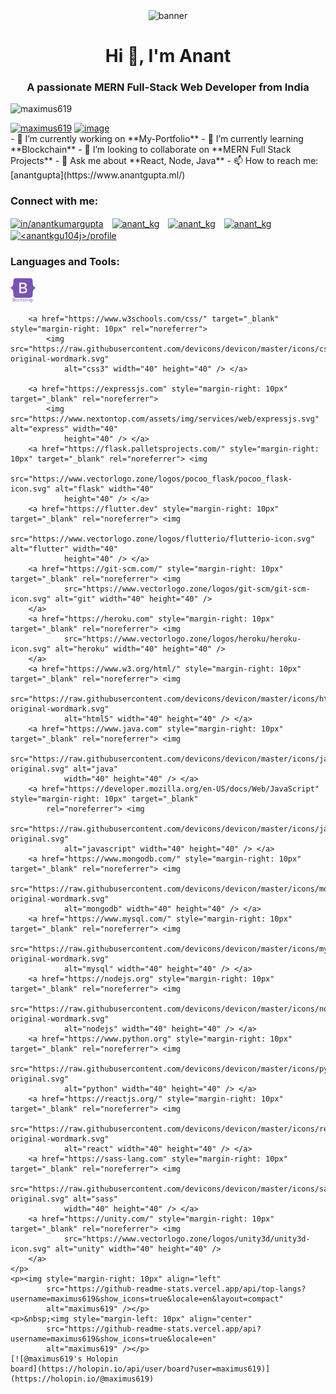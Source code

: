  <div align="center"><img
            src="https://camo.githubusercontent.com/f1c0fc76d120f760664938edd8e1818f9d407b03f8ce7d306e12094d8853b6a0/687474703a2f2f692e696d6775722e636f6d2f6337476d414a662e706e67"
            alt="banner" /></div>
    <h1 align="center">Hi 👋, I'm Anant</h1>
    <h3 align="center">A passionate MERN Full-Stack Web Developer from India</h3>
    <p align="left"> <img
            src="https://komarev.com/ghpvc/?username=maximus619&label=Profile%20views&color=0e75b6&style=flat"
            alt="maximus619" /> </p>
    <span align="left"> <a href="https://github.com/ryo-ma/github-profile-trophy"><img
                src="https://github-profile-trophy.vercel.app/?username=maximus619" alt="maximus619" /></a> </span>
    <span style="margin-right: 300px" align="right"> <a href="https://github.com/ryo-ma/github-profile-trophy"><img
                src="https://icodejr.com/wp-content/uploads/2021/05/codingchild.svg" height="250" width="500"
                alt="image" /></a></span>
    </br>
    - 🔭 I’m currently working on **My-Portfolio**
    - 🌱 I’m currently learning **Blockchain**
    - 👯 I’m looking to collaborate on **MERN Full Stack Projects**
    - 💬 Ask me about **React, Node, Java**
    - 📫 How to reach me: [anantgupta](https://www.anantgupta.ml/)
    <h3 align=" left">Connect with me:</h3>
    <p align="left">
        <a href="https://linkedin.com/in/anantkumargupta" style="margin-right: 10px" target="_blank"><img align="center"
                src="https://raw.githubusercontent.com/rahuldkjain/github-profile-readme-generator/master/src/images/icons/Social/linked-in-alt.svg"
                alt="in/anantkumargupta" height="30" width="40" /></a>
        <a href="https://www.codechef.com/users/anant_kg" style="margin-right: 10px" target="_blank"><img align="center"
                src="https://cdn.jsdelivr.net/npm/simple-icons@3.1.0/icons/codechef.svg" alt="anant_kg" height="30"
                width="40" /></a>
        <a href="https://www.hackerrank.com/anant_kg" style="margin-right: 10px" target="_blank"><img align="center"
                src="https://raw.githubusercontent.com/rahuldkjain/github-profile-readme-generator/master/src/images/icons/Social/hackerrank.svg"
                alt="anant_kg" height="30" width="40" /></a>
        <a href="https://www.leetcode.com/anant_kg" style="margin-right: 10px" target="_blank"><img align="center"
                src="https://raw.githubusercontent.com/rahuldkjain/github-profile-readme-generator/master/src/images/icons/Social/leet-code.svg"
                alt="anant_kg" height="30" width="40" /></a>
        <a href="https://auth.geeksforgeeks.org/user/<anantkgu104j>/profile" style="margin-right: 10px"
            target="_blank"><img align="center"
                src="https://raw.githubusercontent.com/rahuldkjain/github-profile-readme-generator/master/src/images/icons/Social/geeks-for-geeks.svg"
                alt="<anantkgu104j>/profile" height="30" width="40" /></a>
    </p>
    <h3 align="left">Languages and Tools:</h3>
    <p align="left">
        <a href="https://getbootstrap.com" style="margin-right: 10px" target="_blank" rel="noreferrer">
            <img src="https://raw.githubusercontent.com/devicons/devicon/master/icons/bootstrap/bootstrap-plain-wordmark.svg"
                alt="bootstrap" width="40" height="40" /> </a>

        <a href="https://www.w3schools.com/css/" target="_blank" style="margin-right: 10px" rel="noreferrer">
            <img src="https://raw.githubusercontent.com/devicons/devicon/master/icons/css3/css3-original-wordmark.svg"
                alt="css3" width="40" height="40" /> </a>

        <a href="https://expressjs.com" style="margin-right: 10px" target="_blank" rel="noreferrer">
            <img src="https://www.nextontop.com/assets/img/services/web/expressjs.svg" alt="express" width="40"
                height="40" /> </a>
        <a href="https://flask.palletsprojects.com/" style="margin-right: 10px" target="_blank" rel="noreferrer"> <img
                src="https://www.vectorlogo.zone/logos/pocoo_flask/pocoo_flask-icon.svg" alt="flask" width="40"
                height="40" /> </a>
        <a href="https://flutter.dev" style="margin-right: 10px" target="_blank" rel="noreferrer"> <img
                src="https://www.vectorlogo.zone/logos/flutterio/flutterio-icon.svg" alt="flutter" width="40"
                height="40" /> </a>
        <a href="https://git-scm.com/" style="margin-right: 10px" target="_blank" rel="noreferrer"> <img
                src="https://www.vectorlogo.zone/logos/git-scm/git-scm-icon.svg" alt="git" width="40" height="40" />
        </a>
        <a href="https://heroku.com" style="margin-right: 10px" target="_blank" rel="noreferrer"> <img
                src="https://www.vectorlogo.zone/logos/heroku/heroku-icon.svg" alt="heroku" width="40" height="40" />
        </a>
        <a href="https://www.w3.org/html/" style="margin-right: 10px" target="_blank" rel="noreferrer"> <img
                src="https://raw.githubusercontent.com/devicons/devicon/master/icons/html5/html5-original-wordmark.svg"
                alt="html5" width="40" height="40" /> </a>
        <a href="https://www.java.com" style="margin-right: 10px" target="_blank" rel="noreferrer"> <img
                src="https://raw.githubusercontent.com/devicons/devicon/master/icons/java/java-original.svg" alt="java"
                width="40" height="40" /> </a>
        <a href="https://developer.mozilla.org/en-US/docs/Web/JavaScript" style="margin-right: 10px" target="_blank"
            rel="noreferrer"> <img
                src="https://raw.githubusercontent.com/devicons/devicon/master/icons/javascript/javascript-original.svg"
                alt="javascript" width="40" height="40" /> </a>
        <a href="https://www.mongodb.com/" style="margin-right: 10px" target="_blank" rel="noreferrer"> <img
                src="https://raw.githubusercontent.com/devicons/devicon/master/icons/mongodb/mongodb-original-wordmark.svg"
                alt="mongodb" width="40" height="40" /> </a>
        <a href="https://www.mysql.com/" style="margin-right: 10px" target="_blank" rel="noreferrer"> <img
                src="https://raw.githubusercontent.com/devicons/devicon/master/icons/mysql/mysql-original-wordmark.svg"
                alt="mysql" width="40" height="40" /> </a>
        <a href="https://nodejs.org" style="margin-right: 10px" target="_blank" rel="noreferrer"> <img
                src="https://raw.githubusercontent.com/devicons/devicon/master/icons/nodejs/nodejs-original-wordmark.svg"
                alt="nodejs" width="40" height="40" /> </a>
        <a href="https://www.python.org" style="margin-right: 10px" target="_blank" rel="noreferrer"> <img
                src="https://raw.githubusercontent.com/devicons/devicon/master/icons/python/python-original.svg"
                alt="python" width="40" height="40" /> </a>
        <a href="https://reactjs.org/" style="margin-right: 10px" target="_blank" rel="noreferrer"> <img
                src="https://raw.githubusercontent.com/devicons/devicon/master/icons/react/react-original-wordmark.svg"
                alt="react" width="40" height="40" /> </a>
        <a href="https://sass-lang.com" style="margin-right: 10px" target="_blank" rel="noreferrer"> <img
                src="https://raw.githubusercontent.com/devicons/devicon/master/icons/sass/sass-original.svg" alt="sass"
                width="40" height="40" /> </a>
        <a href="https://unity.com/" style="margin-right: 10px" target="_blank" rel="noreferrer"> <img
                src="https://www.vectorlogo.zone/logos/unity3d/unity3d-icon.svg" alt="unity" width="40" height="40" />
        </a>
    </p>
    <p><img style="margin-right: 10px" align="left"
            src="https://github-readme-stats.vercel.app/api/top-langs?username=maximus619&show_icons=true&locale=en&layout=compact"
            alt="maximus619" /></p>
    <p>&nbsp;<img style="margin-left: 10px" align="center"
            src="https://github-readme-stats.vercel.app/api?username=maximus619&show_icons=true&locale=en"
            alt="maximus619" /></p>
    [![@maximus619's Holopin
    board](https://holopin.io/api/user/board?user=maximus619)](https://holopin.io/@maximus619)
